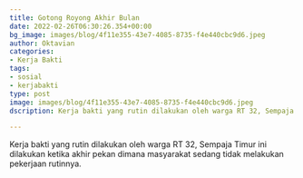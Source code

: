 ```yaml
---
title: Gotong Royong Akhir Bulan
date: 2022-02-26T06:30:26.354+00:00
bg_image: images/blog/4f11e355-43e7-4085-8735-f4e440cbc9d6.jpeg
author: Oktavian
categories:
- Kerja Bakti
tags:
- sosial
- kerjabakti
type: post
image: images/blog/4f11e355-43e7-4085-8735-f4e440cbc9d6.jpeg
dscription: Kerja bakti yang rutin dilakukan oleh warga RT 32, Sempaja Timur

---
```

Kerja bakti yang rutin dilakukan oleh warga RT 32, Sempaja Timur ini dilakukan ketika akhir pekan dimana masyarakat sedang tidak melakukan pekerjaan rutinnya.